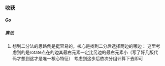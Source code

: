 ### 收获
##### Go

##### 算法
1. 想到二分法的思路倒是挺容易的，核心是找到二分后选择两边的哪边：
   这里考虑到的是rotate点在的边其最右元素一定比另边的最右元素小（写了好几版代码才想到这才是唯一核心特征）
   考虑到这步后依次分组计算下去即可